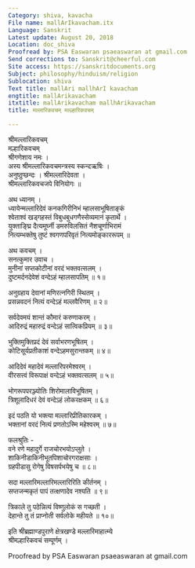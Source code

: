 ```yaml
---
Category: shiva, kavacha
File name: mallArIkavacham.itx
Language: Sanskrit
Latest update: August 20, 2018
Location: doc_shiva
Proofread by: PSA Easwaran psaeaswaran at gmail.com
Send corrections to: Sanskrit@cheerful.com
Site access: https://sanskritdocuments.org
Subject: philosophy/hinduism/religion
Sublocation: shiva
Text title: mallAri mallhArI kavacham
engtitle: mallArikavacham
itxtitle: mallArikavacham mallhArikavacham
title: मल्लारिकवचम् मल्ल्हारिकवचम्

---
```

  
 श्रीमल्लारिकवचम्   
मल्हारिकवचम्  
श्रीगणेशाय नमः ।  
अस्य श्रीमल्लारिकवचमन्त्रस्य स्कन्दऋषिः ।  
अनुष्ठुप्छन्दः । श्रीमल्लारिदेवता ।  
श्रीमल्लारिकवचजपे विनियोगः ॥  
  
अथ ध्यानम् ।  
ध्यायेन्मल्लारिदेवं कनकगिरीनिभं म्हालसाभूषिताङ्कं  
श्वेताश्वं खड्गहस्तं विबुधबुधगणैस्सेव्यमानं कृतार्थे ।  
युक्ताङ्घ्रि दैत्यमूर्घ्नी डमरुविलसितं नैशचूर्णाभिरामं  
नित्यम्भक्तेषु तुष्टं श्वगणपरिवृतं नित्यमोङ्काररूपम् ॥  
  
अथ कवचम् ।  
सनत्कुमार उवाच ।  
मुनीनां सप्तकोटीनां वरदं भक्तवत्सलम् ।  
दुष्टमर्दनदेवेशं वन्देऽहं म्हालसापतिम् ॥ १॥  
  
अनुग्रहाय देवानां मणिरत्नगिरी स्थितम् ।  
प्रसन्नवदनं नित्यं वन्देऽहं मल्लवैरिणम् ॥ २॥  
  
सर्वदेवमयं शान्तं कौमारं करुणाकरम् ।  
आदिरुद्रं महारुद्रं वन्देऽहं सात्विकप्रियम् ॥ ३॥  
  
भुक्तिमुक्तिप्रदं देवं सर्वाभरणभूषितम् ।  
कोटिसूर्यप्रतीकाशं वन्देऽहमसुरान्तकम् ॥ ४॥  
  
आदिदेवं महादेवं मल्लारिपरमेश्वरम् ।  
वीरसत्त्वं विरूपाक्षं वन्देऽहं भक्तवत्सलम् ॥ ५॥  
  
भोगरूपपरञ्ज्योतिः शिरोमालाविभूषितम् ।  
त्रिशूलादिधरं देवं वन्देऽहं लोकरक्षकम् ॥ ६॥  
  
इदं पठति यो भक्त्या मल्लारिप्रीतिकारकम् ।  
भक्तानां वरदं नित्यं प्रणतोऽस्मि महेश्वरम् ॥ ७॥  
  
फलश्रुतिः -  
वने रणे महादुर्गे राजचोरभयोऽप्लुते ।  
शाकिनीडाकिनीभूतपिशाचोरगराक्षसाः ।  
ग्रहपीडासु रोगेषु विषसर्पभयेषु च ॥ ८॥  
  
सदा मल्लारिमल्लारिमल्लारिरिति कीर्तनम् ।  
सप्तजन्मकृतं पापं तत्क्षणादेव नश्यति ॥ ९॥  
  
त्रिकाले तु पठेन्नित्यं विष्णुलोकं स गच्छती ।  
देहान्ते तु तं प्राप्नोती सर्वलोके महीयते ॥ १०॥  
  
इति श्रीब्रह्माण्डपुराणे क्षेत्रखण्डे मल्लारिमाहात्म्ये   
श्रीमल्हारिकवचं सम्पूर्णम् ।  
  
Proofread by PSA Easwaran psaeaswaran at gmail.com  
  
